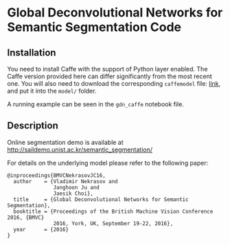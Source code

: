 # Global Deconvolutional Networks for Semantic Segmentation Code

## Installation

You need to install Caffe with the support of Python layer enabled. The Caffe version provided here can differ significantly from the most recent one.
You will also need to download the corresponding `caffemodel` file: [link](https://www.dropbox.com/s/v1bhpprp6unkzd0/gdn.caffemodel?dl=0), and put it into the `model/` folder. 

A running example can be seen in the `gdn_caffe` notebook file. 


## Description
Online segmentation demo is available at http://saildemo.unist.ac.kr/semantic_segmentation/

For details on the underlying model please refer to the following paper:

    @inproceedings{BMVCNekrasovJC16,
      author    = {Vladimir Nekrasov and
                   Janghoon Ju and
                   Jaesik Choi},
      title     = {Global Deconvolutional Networks for Semantic Segmentation},
      booktitle = {Proceedings of the British Machine Vision Conference 2016, {BMVC}
                   2016, York, UK, September 19-22, 2016},
      year      = {2016}
    }
